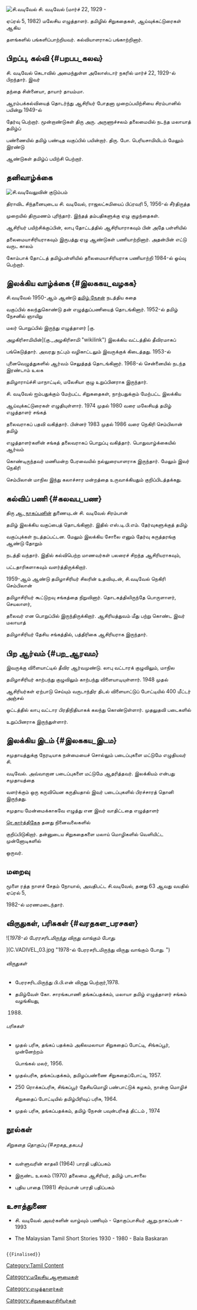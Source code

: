 ![*சி.வடிவேல்*](C.VADIVEL.jpg "சி.வடிவேல்") சி. வடிவேல் (மார்ச் 22, 1929 -
ஏப்ரல் 5, 1982) மலேசிய எழுத்தாளர். தமிழில் சிறுகதைகள், ஆய்வுக்கட்டுரைகள் ஆகிய
தளங்களில் பங்களிப்பாற்றியவர். கல்வியாளராகப் பங்காற்றினார்.

## பிறப்பு, கல்வி {#பறபப_கலவ}

சி. வடிவேல் கெடாவில் அமைந்துள்ள அலோஸ்டார் நகரில் மார்ச் 22, 1929-ல் பிறந்தார். இவர்
தந்தை சின்னையா, தாயார் தாயம்மா.

ஆரம்பக்கல்வியைத் தொடர்ந்து ஆசிரியர் போதனா முறைப்பயிற்சியை சிரம்பானில் பயின்று 1949-ல்
தேர்வு பெற்றார். மூன்றாண்டுகள் திரு அரு. அருணாச்சலம் தலைமையில் நடந்த மலாயாத் தமிழ்ப்
பண்ணையில் தமிழ் பண்டித வகுப்பில் பயின்றார். திரு. போ. பெரியசாமியிடம் மேலும் இரண்டு
ஆண்டுகள் தமிழ்ப் பயிற்சி பெற்றார்.

## தனிவாழ்க்கை

![*சி.வடிவேலுவின் குடும்பம்*](C.VADIVEL_02.jpg "சி.வடிவேலுவின் குடும்பம்")
திராவிட சிந்தனையுடைய சி. வடிவேல், ராஜலட்சுமியைப் பிப்ரவரி 5, 1956-ல் சீர்திருத்த
முறையில் திருமணம் புரிந்தார். இந்தத் தம்பதிகளுக்கு ஏழு குழந்தைகள்.

ஆசிரியர் பயிற்சிக்குப்பின், லாபு தோட்டத்தில் ஆசிரியாராகவும் பின் அதே பள்ளியில்
தலைமையாசிரியராகவும் இருபத்து ஏழு ஆண்டுகள் பணியாற்றினார். அதன்பின் எட்டு வருட காலம்
கோம்பாக் தோட்டத் தமிழ்பள்ளியில் தலைமையாசிரியராக பணியாற்றி 1984-ல் ஓய்வு பெற்றார்.

## இலக்கிய வாழ்க்கை {#இலககய_வழகக}

சி.வடிவேல் 1950-ஆம் ஆண்டு [தமிழ் நேசன்](தமிழ்_நேசன் "wikilink") நடத்திய கதை
வகுப்பில் கலந்துகொண்டு தன் எழுத்துப்பணியைத் தொடங்கினார். 1952-ல் தமிழ் நேசனில் ஞாயிறு
மலர் பொறுப்பில் இருந்து எழுத்தாளர் [கு.
அழகிரிசாமியின்](கு._அழகிரிசாமி "wikilink") இலக்கிய வட்டத்தில் தீவிரமாகப்
பங்கெடுத்தார். அவரது நட்பும் வழிகாட்டலும் இவருக்குக் கிடைத்தது. 1953-ல்
புனைவெழுத்துகளில் ஆர்வம் செலுத்தத் தொடங்கினார். 1968-ல் சென்னையில் நடந்த இரண்டாம் உலக
தமிழாராய்ச்சி மாநாட்டில், மலேசியா குழு உறுப்பினராக இருந்தார்.

சி. வடிவேல் ஐம்பதுக்கும் மேற்பட்ட சிறுகதைகள், நாற்பதுக்கும் மேற்பட்ட இலக்கிய
ஆய்வுக்கட்டுரைகள் எழுதியுள்ளார். 1974 முதல் 1980 வரை மலேசியத் தமிழ் எழுத்தாளர் சங்கத்
தலைவராகப் பதவி வகித்தார். பின்னர் 1983 முதல் 1986 வரை நெகிரி செம்பிலான் தமிழ்
எழுத்தாளர்களின் சங்கத் தலைவராகப் பொறுப்பு வகித்தார். பொதுவாழ்க்கையில் ஆர்வம்
கொண்டிருந்தவர் மணிமன்ற பேரவையில் நல்லுரையாளராக இருந்தார். மேலும் இவர் நெகிரி
செம்பிலான் மாநில இந்து கலாச்சார மன்றத்தை உருவாக்கியதும் குறிப்பிடத்தக்கது.

## கல்விப் பணி {#கலவப_பண}

திரு [ஆ. நாகப்பனின்](ஆ._நாகப்பன் "wikilink") துணையுடன் சி. வடிவேல் சிரம்பான்
தமிழ் இலக்கிய வகுப்பைத் தொடங்கினார். இதில் எஸ்.டி.பி.எம். தேர்வுகளுக்குத் தமிழ்
வகுப்புக்கள் நடத்தப்பட்டன. மேலும் இலக்கிய சோலை எனும் தேர்வு கருத்தரங்கு ஆண்டு தோறும்
நடத்தி வந்தார். இதில் கல்விபெற்ற மாணவர்கள் பலரைச் சிறந்த ஆசிரியராகவும்,
பட்டதாரிகளாகவும் வளர்த்திருக்கிறார்.

1959-ஆம் ஆண்டு தமிழாசிரியர் சிலரின் உதவியுடன், சி.வடிவேல் நெகிரி செம்பிலான்
தமிழாசிரியர் கூட்டுறவு சங்கத்தை நிறுவினார். தொடகத்திலிருந்தே பொருளாளர், செயலாளர்,
தலைவர் என பொறுப்பில் இருந்திருக்கிறார். ஆசிரியத்துவம் மீது பற்று கொண்ட இவர் மலாயாத்
தமிழாசிரியர் தேசிய சங்கத்தில், பத்திரிகை ஆசிரியராக இருந்தார்.

## பிற ஆர்வம் {#பற_ஆரவம}

இவருக்கு விளையாட்டில் தீவிர ஆர்வமுண்டு. லாபு வட்டாரக் குழுவிலும், மாநில
தமிழாசிரியர் காற்பந்து குழுவிலும் காற்பந்து விளையாடியுள்ளார். 1948 முதல்
ஆசிரியர்கள் ஏற்பாடு செய்யும் வருடாந்திர திடல் விளையாட்டுப் போட்டியில் 400 மீட்டர் அஞ்சல்
ஓட்டத்தில் லாபு வட்டார பிரதிநிதியாகக் கலந்து கொண்டுள்ளார். முதலுதவி படைகளில்
உறுப்பினராக இருந்துள்ளார்.

## இலக்கிய இடம் {#இலககய_இடம}

சமுதாயத்துக்கு நேரடியாக நன்மையைச் சொல்லும் படைப்புகளை மட்டுமே எழுதியவர் சி.
வடிவேல். அவ்வாறான படைப்புகளை மட்டுமே ஆதரித்தவர். இலக்கியம் என்பது சமுதாயத்தை
வளர்க்கும் ஒரு கருவியென கருதியதால் இவர் படைப்புகளில் பிரச்சாரத் தொனி இருந்தது.
சமுதாய மேன்மைக்காகவே எழுத்து என இவர் வாதிட்டதை எழுத்தாளர்
[ரெ.கார்த்திகேசு](ரெ._கார்த்திகேசு "wikilink") தனது நினைவலைகளில்
குறிப்பிடுகிறார். தன்னுடைய சிறுகதைகளை மலாய் மொழிகளில் வெளியிட்ட முன்னோடிகளில்
ஒருவர்.

## மறைவு

மூளை ரத்த நாளச் சேதம் நோயால், அவதிபட்ட சி.வடிவேல், தனது 63 ஆவது வயதில் ஏப்ரல் 5,
1982-ல் மரணமடைந்தார்.

## விருதுகள், பரிசுகள் {#வரதகள_பரசகள}

![*1978-ல் பேரரசரிடமிருந்து விருது வாங்கும் போது.*
](C.VADIVEL_03.jpg "1978-ல் பேரரசரிடமிருந்து விருது வாங்கும் போது. ")

###### விருதுகள்

-   பேரரசரிடமிருந்து பி.பி.என் விருது பெற்றார்,1978.
-   தமிழ்வேள் கோ. சாரங்கபாணி தங்கப்பதக்கம், மலாயா தமிழ் எழுத்தாளர் சங்கம் வழங்கியது,
    1988.

###### பரிசுகள்

-   முதல் பரிசு, தங்கப் பதக்கம் அகிலமலாயா சிறுகதைப் போட்டி, சிங்கப்பூர், முன்னேற்றம்
    பொங்கல் மலர், 1956.
-   முதல்பரிசு, தங்கப்பதக்கம், தமிழப்பண்ணை சிறுகதைப்போட்டி, 1957.
-   250 ரொக்கப்பரிசு, சிங்கப்பூர் தேசியமொழி பண்பாட்டுக் கழகம், நான்கு மொழிச்
    சிறுகதைப் போட்டியில் தமிழ்பிரிவுப் பரிசு, 1964.
-   முதல் பரிசு, தங்கப்பதக்கம், தமிழ் நேசன் பவுன்பரிசுத் திட்டம் , 1974

## நூல்கள்

###### சிறுகதை தொகுப்பு {#சறகத_தகபப}

-   வள்ளுவரின் காதலி (1964) பாரதி பதிப்பகம்
-   இருண்ட உலகம் (1970) தலைமை ஆசிரியர், தமிழ் பாடசாலை
-   புதிய பாதை (1981) சிரம்பான் பாரதி பதிப்பகம்

## உசாத்துணை

-   சி. வடிவேல் அவர்களின் வாழ்வும் பணியும் - தொகுப்பாசியர் ஆறு.நாகப்பன் - 1993
-   The Malaysian Tamil Short Stories 1930 - 1980 - Bala Baskaran

```{=mediawiki}
{{Finalised}}
```
[Category:Tamil Content](Category:Tamil_Content "wikilink")
[Category:மலேசிய ஆளுமைகள்](Category:மலேசிய_ஆளுமைகள் "wikilink")
[Category:எழுத்தாளர்கள்](Category:எழுத்தாளர்கள் "wikilink")
[Category:சிறுகதையாசிரியர்கள்](Category:சிறுகதையாசிரியர்கள் "wikilink")
